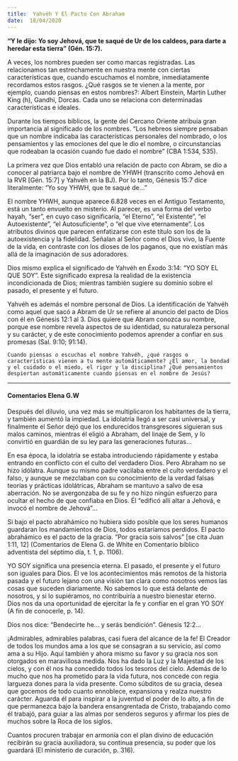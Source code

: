 ```yaml
---
title:  Yahvéh Y El Pacto Con Abraham
date:  18/04/2020
---
```


**“Y le dijo: Yo soy Jehová, que te saqué de Ur de los caldeos, para darte a heredar esta tierra” (Gén. 15:7).**

A veces, los nombres pueden ser como marcas registradas. Las relacionamos tan estrechamente en nuestra mente con ciertas características que, cuando escuchamos el nombre, inmediatamente recordamos estos rasgos. ¿Qué rasgos se te vienen a la mente, por ejemplo, cuando piensas en estos nombres?: Albert Einstein, Martin Luther King (h), Gandhi, Dorcas. Cada uno se relaciona con determinadas características e ideales.

Durante los tiempos bíblicos, la gente del Cercano Oriente atribuía gran importancia al significado de los nombres. “Los hebreos siempre pensaban que un nombre indicaba las características personales del nombrado, o los pensamientos y las emociones del que le dio el nombre, o circunstancias que rodeaban la ocasión cuando fue dado el nombre” (CBA 1:534, 535).

La primera vez que Dios entabló una relación de pacto con Abram, se dio a conocer al patriarca bajo el nombre de YHWH (transcrito como Jehová en la RVR [Gén. 15:7] y Yahvéh en la BJ). Por lo tanto, Génesis 15:7 dice literalmente: “Yo soy YHWH, que te saqué de...”

El nombre YHWH, aunque aparece 6.828 veces en el Antiguo Testamento, está un tanto envuelto en misterio. Al parecer, es una forma del verbo hayah, “ser”, en cuyo caso significaría, “el Eterno”, “el Existente”, “el Autoexistente”, “el Autosuficiente”, o “el que vive eternamente”. Los atributos divinos que parecen enfatizarse con este título son los de la autoexistencia y la fidelidad. Señalan al Señor como el Dios vivo, la Fuente de la vida, en contraste con los dioses de los paganos, que no existían más allá de la imaginación de sus adoradores.

Dios mismo explica el significado de Yahvéh en Éxodo 3:14: “YO SOY EL QUE SOY”. Este significado expresa la realidad de la existencia incondicionada de Dios; mientras también sugiere su dominio sobre el pasado, el presente y el futuro.

Yahvéh es además el nombre personal de Dios. La identificación de Yahvéh como aquel que sacó a Abram de Ur se refiere al anuncio del pacto de Dios con él en Génesis 12:1 al 3. Dios quiere que Abram conozca su nombre, porque ese nombre revela aspectos de su identidad, su naturaleza personal y su carácter, y de este conocimiento podemos aprender a confiar en sus promesas (Sal. 9:10; 91:14).

`Cuando piensas o escuchas el nombre Yahvéh, ¿qué rasgos o características vienen a tu mente automáticamente? ¿El amor, la bondad y el cuidado o el miedo, el rigor y la disciplina? ¿Qué pensamientos despiertan automáticamente cuando piensas en el nombre de Jesús?`

---

#### Comentarios Elena G.W

Después del diluvio, una vez más se multiplicaron los habitantes de la tierra, y también aumentó la impiedad. La idolatría llegó a ser casi universal, y finalmente el Señor dejó que los endurecidos transgresores siguieran sus malos caminos, mientras él eligió a Abraham, del linaje de Sem, y lo convirtió en guardián de su ley para las generaciones futuras…

En esa época, la idolatría se estaba introduciendo rápidamente y estaba entrando en conflicto con el culto del verdadero Dios. Pero Abraham no se hizo idólatra. Aunque su mismo padre vacilaba entre el culto verdadero y el falso, y aunque se mezclaban con su conocimiento de la verdad falsas teorías y prácticas idolátricas, Abraham se mantuvo a salvo de esa aberración. No se avergonzaba de su fe y no hizo ningún esfuerzo para ocultar el hecho de que confiaba en Dios. Él “edificó allí altar a Jehová, e invocó el nombre de Jehová”…

Si bajo el pacto abrahámico no hubiera sido posible que los seres humanos guardaran los mandamientos de Dios, todos estaríamos perdidos. El pacto abrahámico es el pacto de la gracia. “Por gracia sois salvos” [se cita Juan 1:11, 12] (Comentarios de Elena G. de White en Comentario bíblico adventista del séptimo día, t. 1, p. 1106).

YO SOY significa una presencia eterna. El pasado, el presente y el futuro son iguales para Dios. Él ve los acontecimientos más remotos de la historia pasada y el futuro lejano con una visión tan clara como nosotros vemos las cosas que suceden diariamente. No sabemos lo que está delante de nosotros, y si lo supiéramos, no contribuiría a nuestro bienestar eterno. Dios nos da una oportunidad de ejercitar la fe y confiar en el gran YO SOY (A fin de conocerle, p. 14).

Dios nos dice: “Bendecirte he… y serás bendición”. Génesis 12:2…

¡Admirables, admirables palabras, casi fuera del alcance de la fe! El Creador de todos los mundos ama a los que se consagran a su servicio, así como ama a su Hijo. Aquí también y ahora mismo su favor y su gracia nos son otorgados en maravillosa medida. Nos ha dado la Luz y la Majestad de los cielos, y con él nos ha concedido todos los tesoros del cielo. Además de lo mucho que nos ha prometido para la vida futura, nos concede con regia largueza dones para la vida presente. Como súbditos de su gracia, desea que gocemos de todo cuanto ennoblece, expansiona y realza nuestro carácter. Aguarda él para inspirar a la juventud el poder de lo alto, a fin de que permanezca bajo la bandera ensangrentada de Cristo, trabajando como él trabajó, para guiar a las almas por senderos seguros y afirmar los pies de muchos sobre la Roca de los siglos.

Cuantos procuren trabajar en armonía con el plan divino de educación recibirán su gracia auxiliadora, su continua presencia, su poder que los guardará (El ministerio de curación, p. 316).